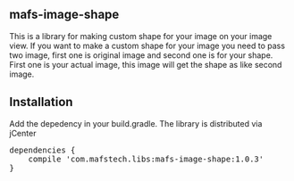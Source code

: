 
<h2>mafs-image-shape</h2>
<p>This is a library for making custom shape for your image on your image view. If you want to make a custom shape for your image you need to pass two image, first one is original image and second one is for your shape. First one is your actual image, this image will get the shape as like second image.</p>

<h2>Installation</h2>

<p>Add the depedency in your build.gradle. The library is distributed via jCenter</p>
<div class="highlight highlight-source-groovy"><pre>dependencies {
    compile <span class="pl-s"><span class="pl-pds">'</span>com.mafstech.libs:mafs-image-shape:1.0.3<span class="pl-pds">'</span></span>   
}</pre></div>
